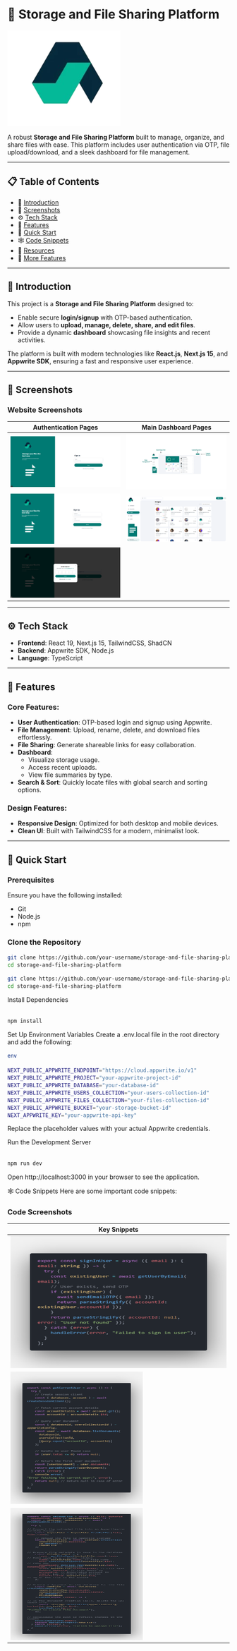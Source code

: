 # 🚀 Storage and File Sharing Platform  

![OTP Verification](/public/assets/Logo.png) 


A robust **Storage and File Sharing Platform** built to manage, organize, and share files with ease. This platform includes user authentication via OTP, file upload/download, and a sleek dashboard for file management.  

---  

## 📋 Table of Contents  
- 🤖 [Introduction](#introduction)  
- 📸 [Screenshots](#screenshots)  
- ⚙️ [Tech Stack](#tech-stack)  
- 🔋 [Features](#features)  
- 🤸 [Quick Start](#quick-start)  
- 🕸️ [Code Snippets](#code-snippets)  
- 🔗 [Resources](#resources)  
- 🚀 [More Features](#more-features)  

---  

## 🤖 Introduction  
This project is a **Storage and File Sharing Platform** designed to:  
- Enable secure **login/signup** with OTP-based authentication.  
- Allow users to **upload, manage, delete, share, and edit files**.  
- Provide a dynamic **dashboard** showcasing file insights and recent activities.  

The platform is built with modern technologies like **React.js**, **Next.js 15**, and **Appwrite SDK**, ensuring a fast and responsive user experience.  

---  

## 📸 Screenshots  

### Website Screenshots  
| Authentication Pages | Main Dashboard Pages |  
|-----------------------|-----------------------|  
| ![Sign-In Page](Image3.png) | ![Dashboard Page](Image1.png) |  
| ![Sign-Up Page](Image4.png) | ![Dashboard Insights](Image2.png) |  
| ![OTP Verification](Image5.png) |   |  


---  

## ⚙️ Tech Stack  
- **Frontend**: React 19, Next.js 15, TailwindCSS, ShadCN  
- **Backend**: Appwrite SDK, Node.js  
- **Language**: TypeScript  

---  

## 🔋 Features  

### Core Features:  
- **User Authentication**: OTP-based login and signup using Appwrite.  
- **File Management**: Upload, rename, delete, and download files effortlessly.  
- **File Sharing**: Generate shareable links for easy collaboration.  
- **Dashboard**:  
  - Visualize storage usage.  
  - Access recent uploads.  
  - View file summaries by type.  
- **Search & Sort**: Quickly locate files with global search and sorting options.  

### Design Features:  
- **Responsive Design**: Optimized for both desktop and mobile devices.  
- **Clean UI**: Built with TailwindCSS for a modern, minimalist look.  

---  

## 🤸 Quick Start  

### Prerequisites  
Ensure you have the following installed:  
- Git  
- Node.js  
- npm  

### Clone the Repository  
```bash  
git clone https://github.com/your-username/storage-and-file-sharing-platform.git  
cd storage-and-file-sharing-platform  
```
```bash
git clone https://github.com/your-username/storage-and-file-sharing-platform.git
cd storage-and-file-sharing-platform
```
Install Dependencies

```bash

npm install
```
Set Up Environment Variables
Create a .env.local file in the root directory and add the following:

```bash
env

NEXT_PUBLIC_APPWRITE_ENDPOINT="https://cloud.appwrite.io/v1"
NEXT_PUBLIC_APPWRITE_PROJECT="your-appwrite-project-id"
NEXT_PUBLIC_APPWRITE_DATABASE="your-database-id"
NEXT_PUBLIC_APPWRITE_USERS_COLLECTION="your-users-collection-id"
NEXT_PUBLIC_APPWRITE_FILES_COLLECTION="your-files-collection-id"
NEXT_PUBLIC_APPWRITE_BUCKET="your-storage-bucket-id"
NEXT_APPWRITE_KEY="your-appwrite-api-key"

```
Replace the placeholder values with your actual Appwrite credentials.

Run the Development Server
```bash

npm run dev

```

Open http://localhost:3000 in your browser to see the application.

🕸️ Code Snippets
Here are some important code snippets:

### Code Screenshots  
| Key Snippets |  
|--------------|  
| <img src="code1.png" alt="Authentication Code" height = "300 " width="500"/> |  
| <img src="code2.png" alt="File Management Code" height = "300 " width="300"/> |  
| <img src="code3.png" alt="Dashboard Code"  height = "300 " width="300"/> |  


